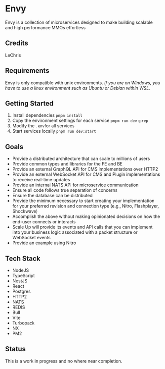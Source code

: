 # Envy
Envy is a collection of microservices designed to make building scalable and high performance MMOs effortless 


## Credits
LeChris

## Requirements
Envy is only compatible with unix environments.
*If you are on Windows, you have to use a linux environment such as Ubuntu or Debian within WSL.*

## Getting Started
1. Install dependencies `pnpm install`
2. Copy the environment settings for each service `pnpm run dev:prep`
3. Modify the `.env`for all services
4. Start services locally `pnpm run dev:start`

## Goals
- Provide a distributed architecture that can scale to millions of users
- Provide common types and libraries for the FE and BE
- Provide an external GraphQL API for CMS implementations over HTTP2
- Provide an external WebSocket API for CMS and Plugin implementations to receive real-time updates
- Provide an internal NATS API for microservice communication
- Ensure all code follows true separation of concerns
- Ensure the database can be distributed
- Provide the minimum necessary to start creating your implementation for your preferred revision and connection type (e.g., Nitro, Flashplayer, Shockwave)
- Accomplish the above without making opinionated decisions on how the end-user connects or interacts
- Scale Up will provide its events and API calls that you can implement into your business logic associated with a packet structure or WebSocket events
- Provide an example using Nitro

## Tech Stack
- NodeJS
- TypeScript 
- NestJS 
- React 
- Postgres
- HTTP2
- NATS
- REDIS
- Bull
- Vite
- Turbopack
- NX
- PM2

## Status
This is a work in progress and no where near completion.